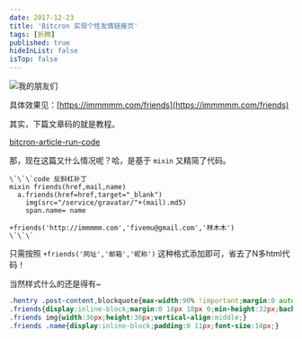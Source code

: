 ```yaml
---
date: 2017-12-23
title: 'Bitcron 实现个性友情链接页'
tags: [折腾]
published: true
hideInList: false
isTop: false
---
```


![我的朋友们](https://pic.edui.fun/images/2017/12/links-1.png)

具体效果见：[https://immmmm.com/friends](https://immmmm.com/friends)

<!--more-->

其实，下篇文章码的就是教程。

[bitcron-article-run-code](bitcron-article-run-code)

那，现在这篇又什么情况呢？哈，是基于 `mixin` 又精简了代码。

```jade
\`\`\`code 反斜杠补丁
mixin friends(href,mail,name)
  a.friends(href=href,target="_blank")
    img(src="/service/gravatar/"+(mail).md5)
    span.name= name

+friends('http://immmmm.com','fivemu@gmail.com','林木木')
\`\`\`
```

只需按照 `+friends('网址','邮箱','昵称')` 这种格式添加即可，省去了N多html代码！

当然样式什么的还是得有~

```css
.hentry .post-content,blockquote{max-width:90% !important;margin:0 auto;}
.friends{display:inline-block;margin:0 18px 18px 0;min-height:32px;background-color:#f7f7f7;border:1px solid #dcdcdc;border-radius:4px;vertical-align:top;overflow:hidden;}
.friends img{width:36px;height:36px;vertical-align:middle;}
.friends .name{display:inline-block;padding:0 11px;font-size:14px;}   
```